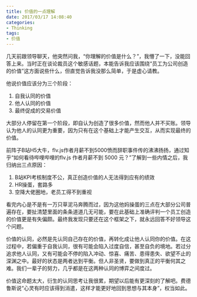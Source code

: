 ```yaml
---
title: 价值的一点理解
date: 2017/03/17 14:08:40
categories:
- Thinking
tags:
- 价值
---
```


几天前跟领导聊天，他突然问我，“你理解的价值是什么？”，我懵了一下，没能回答上来。当时正在谈论裁员这个敏感话题，本能告诉我应该围绕“员工为公司创造的价值”这方面说些什么，但直觉告诉我没那么简单，于是虚心请教。

​他说价值应该分为三个阶段：
1. 自我认同的价值
2. 他人认同的价值
3. 最终促成的交易价值

大部分人停留在第一个阶段，即自认为创造了很多价值，然而他人并不买账。领导认为他人的认同更为重要，因为只有在这个基础上才能产生交互，从而实现最终的价值。<!-- more -->

​前阵子B站H5大牛，flv.js作者月薪不到5000愤而辞职事件传的沸沸扬扬，通过知乎“如何看待哔哩哔哩的flv.js 作者月薪不到 5000 元？”了解到一些内情之后，我归纳出三点原因：
1. B站KPI考核制度不公，真正创造价值的人无法得到应有的绩效
2. HR操蛋，套路多
3. 空降大佬圈地，老员工得不到重视

看完内心是不是有一万只草泥马奔腾而过，因为这他妈操蛋的三点在大部分公司普遍存在，要扯清楚里面的条条道道几无可能，要在此基础上准确评判一个员工创造的价值更是有失偏颇。最终我发现只要还在这个框架之下，就永远回答不好领导这个问题。

​价值的认同，必然是先认同自己存在的价值，再转化成让他人认同你的价值。在这过程中，若偏重于自我认同，很有可能会陷入过度自信，甚至自负的境地。若过分追求他人认同，又有可能会不停的陷入冲动、惊喜、痛苦、患得患失、欲望不止的深渊之中。最好的状态是两者达到平衡。但人非圣贤，要做到真正的平衡何其之难。我们一辈子的努力，几乎都是在这两种认同的博弈之间度过。

​价值这命题太大，衍生的认同思考让我很累，期望以后能有更深刻的了解吧。费德鲁斯说“心灵有时应该得到消遣，这样才能更好地回到思想与其本身”，权当如此。